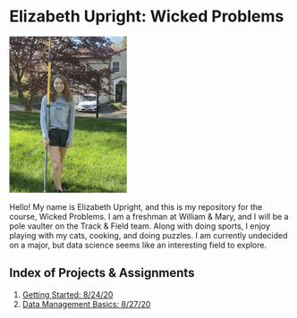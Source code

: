 # Elizabeth Upright: Wicked Problems 

<img src="wmpicture.jpg" width="210" height="280" />

Hello! My name is Elizabeth Upright, and this is my repository for the course, Wicked Problems. I am a freshman at William & Mary, and I will be a pole vaulter on the Track & Field team. Along with doing sports, I enjoy playing with my cats, cooking, and doing puzzles. I am currently undecided on a major, but data science seems like an interesting field to explore. 


## Index of Projects & Assignments

1. [Getting Started: 8/24/20](getting_started.md)
2. [Data Management Basics: 8/27/20](data_management_basics.md)
